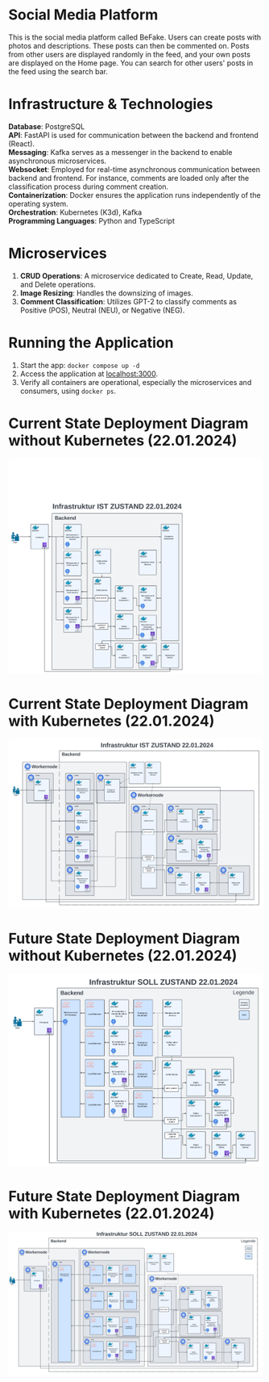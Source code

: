# Social Media Platform

This is the social media platform called BeFake. Users can create posts with photos and descriptions. These posts can then be commented on. Posts from other users are displayed randomly in the feed, and your own posts are displayed on the Home page. You can search for other users' posts in the feed using the search bar.

# Infrastructure & Technologies
**Database**: PostgreSQL  
**API**: FastAPI is used for communication between the backend and frontend (React).  
**Messaging**: Kafka serves as a messenger in the backend to enable asynchronous microservices.  
**Websocket**: Employed for real-time asynchronous communication between backend and frontend. For instance, comments are loaded only after the classification process during comment creation.  
**Containerization**: Docker ensures the application runs independently of the operating system.  
**Orchestration**: Kubernetes (K3d), Kafka  
**Programming Languages**: Python and TypeScript

# Microservices
1. **CRUD Operations**: A microservice dedicated to Create, Read, Update, and Delete operations.
2. **Image Resizing**: Handles the downsizing of images.
3. **Comment Classification**: Utilizes GPT-2 to classify comments as Positive (POS), Neutral (NEU), or Negative (NEG).

# Running the Application
1. Start the app: `docker compose up -d`
2. Access the application at [localhost:3000](http://localhost:3000).
3. Verify all containers are operational, especially the microservices and consumers, using `docker ps`.

# Current State Deployment Diagram without Kubernetes (22.01.2024)
![Diagram](project_files/images_diagrams/Infrastructur_22_01_24.jpeg)

# Current State Deployment Diagram with Kubernetes (22.01.2024)
![Diagram](project_files/images_diagrams/Infrastructur_22_01_24_with_kubernetes.jpeg)

# Future State Deployment Diagram without Kubernetes (22.01.2024)
![Diagram](project_files/images_diagrams/Planed_Infrastructur_22_01_24.jpeg)

# Future State Deployment Diagram with Kubernetes (22.01.2024)
![Diagram](project_files/images_diagrams/Planed_Infrastructur_22_01_24_with_kubernetes.jpeg)
